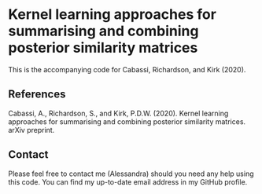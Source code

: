 # Kernel learning approaches for summarising and combining posterior similarity matrices

This is the accompanying code for Cabassi, Richardson, and Kirk (2020).

## References

Cabassi, A., Richardson, S., and Kirk, P.D.W. (2020). Kernel learning approaches for summarising and combining posterior similarity matrices. arXiv preprint. 

## Contact

Please feel free to contact me (Alessandra) should you need any help using this code. You can find my up-to-date email address in my GitHub profile.

